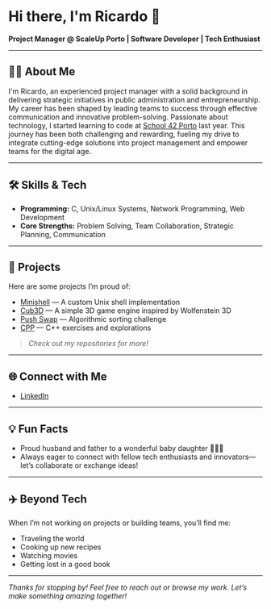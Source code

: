 # Hi there, I'm Ricardo 👋

**Project Manager @ ScaleUp Porto | Software Developer | Tech Enthusiast**

---

## 👨‍💼 About Me

I'm Ricardo, an experienced project manager with a solid background in delivering strategic initiatives in public administration and entrepreneurship. My career has been shaped by leading teams to success through effective communication and innovative problem-solving. Passionate about technology, I started learning to code at [School 42 Porto](https://www.42porto.com/) last year. This journey has been both challenging and rewarding, fueling my drive to integrate cutting-edge solutions into project management and empower teams for the digital age.

---

## 🛠️ Skills & Tech

- **Programming:** C, Unix/Linux Systems, Network Programming, Web Development
- **Core Strengths:** Problem Solving, Team Collaboration, Strategic Planning, Communication

---

## 🚀 Projects

Here are some projects I’m proud of:
- [Minishell](#) &mdash; A custom Unix shell implementation
- [Cub3D](#) &mdash; A simple 3D game engine inspired by Wolfenstein 3D
- [Push Swap](#) &mdash; Algorithmic sorting challenge
- [CPP](#) &mdash; C++ exercises and explorations

> _Check out my repositories for more!_

---

## 🌐 Connect with Me

- [LinkedIn](https://www.linkedin.com/in/ricardmendes)

---

## 💡 Fun Facts

- Proud husband and father to a wonderful baby daughter 👨‍👩‍👧
- Always eager to connect with fellow tech enthusiasts and innovators—let’s collaborate or exchange ideas!

---

## ✈️ Beyond Tech

When I’m not working on projects or building teams, you’ll find me:
- Traveling the world
- Cooking up new recipes
- Watching movies
- Getting lost in a good book

---

_Thanks for stopping by! Feel free to reach out or browse my work. Let’s make something amazing together!_
